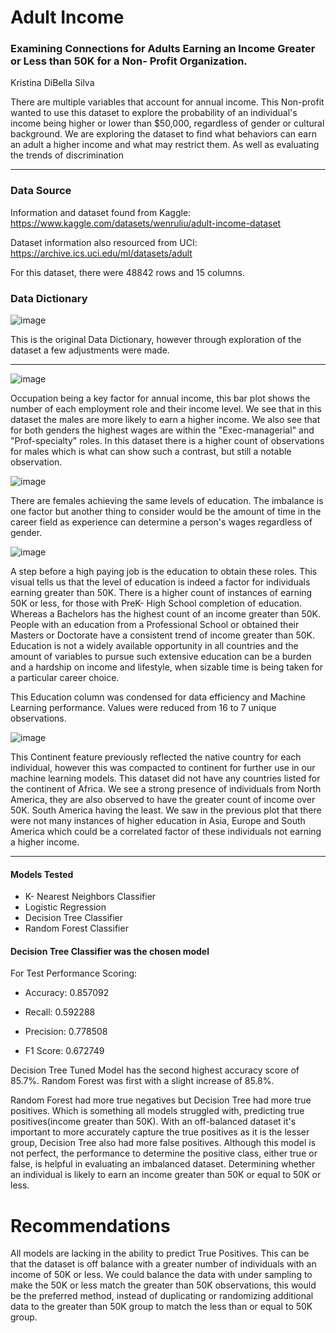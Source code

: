 # Adult Income


### Examining Connections for Adults Earning an Income Greater or Less than 50K for a Non- Profit Organization.
Kristina DiBella Silva


There are multiple variables that account for annual income. This Non-profit wanted to use this dataset to explore the probability of an individual's income being higher or lower than $50,000, regardless of gender or cultural background. We are exploring the dataset to find what behaviors can earn an adult a higher income and what may restrict them. As well as evaluating the trends of discrimination


___

### Data Source
Information and dataset found from Kaggle:
https://www.kaggle.com/datasets/wenruliu/adult-income-dataset

Dataset information also resourced from UCI: 
https://archive.ics.uci.edu/ml/datasets/adult

For this dataset, there were 48842 rows and 15 columns.

### Data Dictionary
![image](https://github.com/KDiBSilva/Adult_Income/assets/122838459/762eb71a-7554-461d-b533-67d0f7206dcf)

This is the original Data Dictionary, however through exploration of the dataset a few adjustments were made. 
___


![image](https://github.com/KDiBSilva/Adult_Income/assets/122838459/c2665885-fec9-4ff1-baac-031578e6ee0f)

Occupation being a key factor for annual income, this bar plot shows the number of each employment role and their income level. We see that in this dataset the males are more likely to earn a higher income. We also see that for both genders the highest wages are within the "Exec-managerial" and "Prof-specialty" roles. In this dataset there is a higher count of observations for males which is what can show such a contrast, but still a notable observation. 

![image](https://github.com/KDiBSilva/Adult_Income/assets/122838459/47145825-a95e-4455-a51e-00b1032c9333)

There are females achieving the same levels of education. The imbalance is one factor but another thing to consider would be the amount of time in the career field as experience can determine a person's wages regardless of gender. 


![image](https://github.com/KDiBSilva/Adult_Income/assets/122838459/80ee9fa8-9566-4b65-a837-dd54a7525b95)


A step before a high paying job is the education to obtain these roles. This visual tells us that the level of education is indeed a factor for individuals earning greater than 50K. There is a higher count of instances of earning 50K or less, for those with PreK- High School completion of education. Whereas a Bachelors has the highest count of an income greater than 50K. People with an education from a Professional School or obtained their Masters or Doctorate have a consistent trend of income greater than 50K. Education is not a widely available opportunity in all countries and the amount of variables to pursue such extensive education can be a burden and a hardship on income and lifestyle, when sizable time is being taken for a particular career choice.

This Education column was condensed for data efficiency and Machine Learning performance. Values were reduced from 16 to 7 unique observations.


![image](https://github.com/KDiBSilva/Adult_Income/assets/122838459/60f9d0fc-95f8-4c06-ac62-b220cebec679)

This Continent feature previously reflected the native country for each individual, however this was compacted to continent for further use in our machine learning models. This dataset did not have any countries listed for the continent of Africa. We see a strong presence of individuals from North America, they are also observed to have the greater count of income over 50K. South America having the least. We saw in the previous plot that there were not many instances of higher education in Asia, Europe and South America which could be a correlated factor of these individuals not earning a higher income.
___
#### Models Tested
* K- Nearest Neighbors Classifier
* Logistic Regression
* Decision Tree Classifier
* Random Forest Classifier

#### Decision Tree Classifier was the chosen model

For Test Performance Scoring:

- Accuracy: 0.857092	

- Recall: 0.592288	

- Precision: 0.778508	

- F1 Score: 0.672749

Decision Tree Tuned Model has the second highest accuracy score of 85.7%. Random Forest was first with a slight increase of 85.8%.

Random Forest had more true negatives but Decision Tree had more true positives. Which is something all models struggled with, predicting true positives(income greater than 50K). With an off-balanced dataset it's important to more accurately capture the true positives as it is the lesser group, Decision Tree also had more false positives. Although this model is not perfect, the performance to determine the positive class, either true or false, is helpful in evaluating an imbalanced dataset. Determining whether an individual is likely to earn an income greater than 50K or equal to 50K or less. 



# Recommendations 

All models are  lacking in the ability to predict True Positives. This can be that the dataset is off balance with a greater number of individuals with an income of 50K or less. We could balance the data with under sampling to make the 50K or less match the greater than 50K observations, this would be the preferred method, instead of duplicating or randomizing additional data to the greater than 50K group to match the less than or equal to 50K group.

